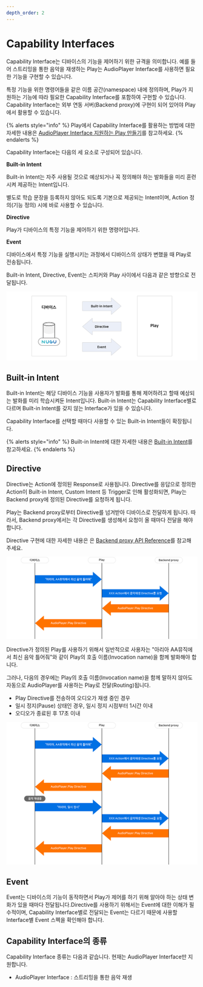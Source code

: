 ```yaml
---
depth_order: 2
---
```


# Capability Interfaces

Capability Interface는 디바이스의 기능을 제어하기 위한 규격을 의미합니다. 예를 들어 스트리밍을 통한 음악을 재생하는 Play는 AudioPlayer Interface를 사용하면 필요한 기능을 구현할 수 있습니다.

특정 기능을 위한 명령어들을 같은 이름 공간(namespace) 내에 정의하며, Play가 지원하는 기능에 따라 필요한 Capability Interface를 포함하여 구현할 수 있습니다. Capability Interface는 외부 연동 서버(Backend proxy)에 구현이 되어 있어야 Play에서 활용할 수 있습니다.

{% alerts style="info" %}
Play에서 Capability Interface를 활용하는 방법에 대한 자세한 내용은 [AudioPlayer Interface 지원하는 Play 만들기](../../create-a-play-with-audioplayer)를 참고하세요.
{% endalerts %}

Capability Interface는 다음의 세 요소로 구성되어 있습니다.

**Built-in Intent**

Built-in Intent는 자주 사용될 것으로 예상되거나 꼭 정의해야 하는 발화들을 미리 훈련시켜 제공하는 Intent입니다.

별도로 학습 문장을 등록하지 않아도 되도록 기본으로 제공되는 Intent이며, Action 정의(기능 정의) 시에 바로 사용할 수 있습니다.

**Directive**

Play가 디바이스의 특정 기능을 제어하기 위한 명령어입니다.

**Event**

디바이스에서 특정 기능을 실행시키는 과정에서 디바이스의 상태가 변했을 때 Play로 전송됩니다.

Built-in Intent, Directive, Event는 스피커와 Play 사이에서 다음과 같은 방향으로 전달됩니다.

![](/assets/images/capability-interfaces-01.png)

## Built-in Intent

Built-in Intent는 해당 디바이스 기능을 사용자가 발화를 통해 제어하려고 할때 예상되는 발화를 미리 학습시켜둔 Intent입니다. Built-in Intent는 Capability Interface별로 다르며 Built-in Intent를 갖지 않는 Interface가 있을 수 있습니다.

Capability Interface를 선택할 때마다 사용할 수 있는 Built-in Intent들이 확장됩니다.

{% alerts style="info" %}
Built-in Intent에 대한 자세한 내용은 [Built-in Intent](../define-user-utterance-model/built-in-intents)를 참고하세요.
{% endalerts %}

## Directive

Directive는 Action에 정의된 Response로 사용됩니다. Directive를 응답으로 정의한 Action이 Built-in Intent, Custom Intent 등 Trigger로 인해 활성화되면, Play는 Backend proxy에 정의된 Directive를 요청하게 됩니다.

Play는 Backend proxy로부터 Directive를 넘겨받아 디바이스로 전달하게 됩니다. 따라서, Backend proxy에서는 각 Directive를 생성해서 요청이 올 때마다 전달을 해야 합니다.

Directive 구현에 대한 자세한 내용은 은 [Backend proxy API Reference](backend-proxy-api-reference)를 참고해 주세요.

![](/assets/images/capability-interfaces-02.png)

Directive가 정의된 Play를 사용하기 위해서 일반적으로 사용자는 "아리아 AA뮤직에서 최신 음악 틀어줘"와 같이 Play의 호출 이름(Invocation name)을 함께 발화해야 합니다.

그러나, 다음의 경우에는 Play의 호출 이름(Invocation name)을 함께 말하지 않아도 자동으로 AudioPlayer를 사용하는 Play로 전달(Routing)됩니다.

* Play Directive를 전송하여 오디오가 재생 중인 경우
* 일시 정지(Pause) 상태인 경우, 일시 정지 시점부터 1시간 이내
* 오디오가 종료된 후 17초 이내

![](/assets/images/capability-interfaces-03.png)

## Event

Event는 디바이스의 기능이 동작하면서 Play가 제어를 하기 위해 알아야 하는 상태 변화가 있을 때마다 전달됩니다.Directive를 사용하기 위해서는 Event에 대한 이해가 필수적이며, Capability Interface별로 전달되는 Event는 다르기 때문에 사용할 Interface별 Event 스펙을 확인해야 합니다.

## Capability Interface의 종류

Capability Interface 종류는 다음과 같습니다. 현재는 AudioPlayer Interface만 지원합니다.

* AudioPlayer Interface : 스트리밍을 통한 음악 재생
